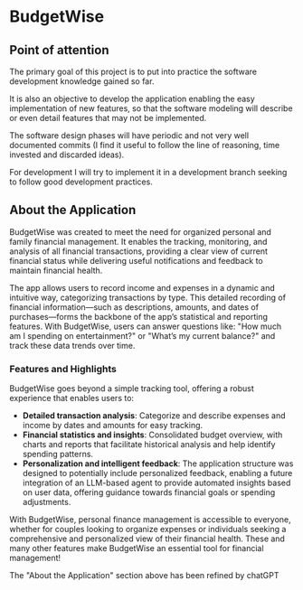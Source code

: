 # BudgetWise

## Point of attention

The primary goal of this project is to put into practice the software development knowledge gained so far.

It is also an objective to develop the application enabling the easy implementation of new features, so that the software modeling will describe or even detail features that may not be implemented.

The software design phases will have periodic and not very well documented commits (I find it useful to follow the line of reasoning, time invested and discarded ideas).

For development I will try to implement it in a development branch seeking to follow good development practices.

## About the Application

BudgetWise was created to meet the need for organized personal and family financial management. It enables the tracking, monitoring, and analysis of all financial transactions, providing a clear view of current financial status while delivering useful notifications and feedback to maintain financial health.

The app allows users to record income and expenses in a dynamic and intuitive way, categorizing transactions by type. This detailed recording of financial information—such as descriptions, amounts, and dates of purchases—forms the backbone of the app’s statistical and reporting features. With BudgetWise, users can answer questions like: "How much am I spending on entertainment?" or "What’s my current balance?" and track these data trends over time.

### Features and Highlights

BudgetWise goes beyond a simple tracking tool, offering a robust experience that enables users to:

- **Detailed transaction analysis**: Categorize and describe expenses and income by dates and amounts for easy tracking.
- **Financial statistics and insights**: Consolidated budget overview, with charts and reports that facilitate historical analysis and help identify spending patterns.
- **Personalization and intelligent feedback**: The application structure was designed to potentially include personalized feedback, enabling a future integration of an LLM-based agent to provide automated insights based on user data, offering guidance towards financial goals or spending adjustments.

With BudgetWise, personal finance management is accessible to everyone, whether for couples looking to organize expenses or individuals seeking a comprehensive and personalized view of their financial health. These and many other features make BudgetWise an essential tool for financial management!

The "About the Application" section above has been refined by chatGPT